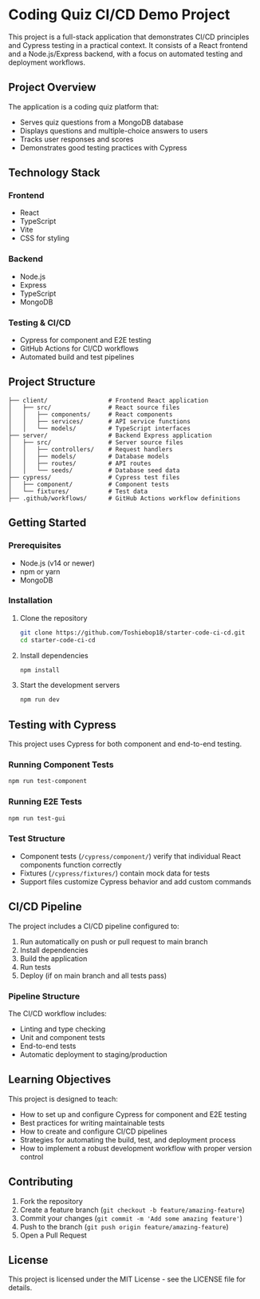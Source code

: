 # Coding Quiz CI/CD Demo Project

This project is a full-stack application that demonstrates CI/CD principles and Cypress testing in a practical context. It consists of a React frontend and a Node.js/Express backend, with a focus on automated testing and deployment workflows.

## Project Overview

The application is a coding quiz platform that:
- Serves quiz questions from a MongoDB database
- Displays questions and multiple-choice answers to users
- Tracks user responses and scores
- Demonstrates good testing practices with Cypress

## Technology Stack

### Frontend
- React
- TypeScript
- Vite
- CSS for styling

### Backend
- Node.js
- Express
- TypeScript
- MongoDB

### Testing & CI/CD
- Cypress for component and E2E testing
- GitHub Actions for CI/CD workflows
- Automated build and test pipelines

## Project Structure

```
├── client/                 # Frontend React application
│   ├── src/                # React source files
│   │   ├── components/     # React components
│   │   ├── services/       # API service functions
│   │   └── models/         # TypeScript interfaces
├── server/                 # Backend Express application
│   ├── src/                # Server source files
│   │   ├── controllers/    # Request handlers
│   │   ├── models/         # Database models
│   │   ├── routes/         # API routes
│   │   └── seeds/          # Database seed data
├── cypress/                # Cypress test files
│   ├── component/          # Component tests
│   └── fixtures/           # Test data
├── .github/workflows/      # GitHub Actions workflow definitions
```

## Getting Started

### Prerequisites

- Node.js (v14 or newer)
- npm or yarn
- MongoDB

### Installation

1. Clone the repository
   ```bash
   git clone https://github.com/Toshiebop18/starter-code-ci-cd.git
   cd starter-code-ci-cd
   ```

2. Install dependencies
   ```bash
   npm install
   ```

3. Start the development servers
   ```bash
   npm run dev
   ```

## Testing with Cypress

This project uses Cypress for both component and end-to-end testing.

### Running Component Tests

```bash
npm run test-component
```

### Running E2E Tests

```bash
npm run test-gui
```

### Test Structure

- Component tests (`/cypress/component/`) verify that individual React components function correctly
- Fixtures (`/cypress/fixtures/`) contain mock data for tests
- Support files customize Cypress behavior and add custom commands

## CI/CD Pipeline

The project includes a CI/CD pipeline configured to:

1. Run automatically on push or pull request to main branch
2. Install dependencies
3. Build the application
4. Run tests
5. Deploy (if on main branch and all tests pass)

### Pipeline Structure

The CI/CD workflow includes:
- Linting and type checking
- Unit and component tests
- End-to-end tests
- Automatic deployment to staging/production

## Learning Objectives

This project is designed to teach:

- How to set up and configure Cypress for component and E2E testing
- Best practices for writing maintainable tests
- How to create and configure CI/CD pipelines
- Strategies for automating the build, test, and deployment process
- How to implement a robust development workflow with proper version control

## Contributing

1. Fork the repository
2. Create a feature branch (`git checkout -b feature/amazing-feature`)
3. Commit your changes (`git commit -m 'Add some amazing feature'`)
4. Push to the branch (`git push origin feature/amazing-feature`)
5. Open a Pull Request

## License

This project is licensed under the MIT License - see the LICENSE file for details.